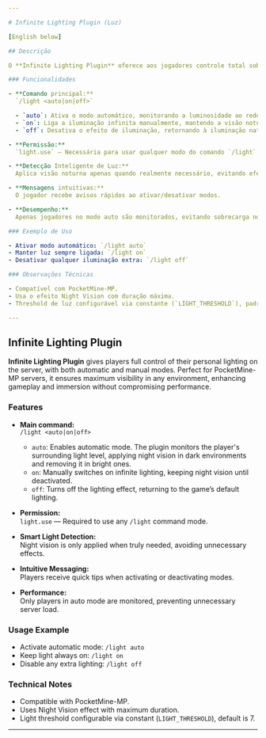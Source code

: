 ```yaml
---

# Infinite Lighting Plugin (Luz)

[English below]

## Descrição

O **Infinite Lighting Plugin** oferece aos jogadores controle total sobre a iluminação pessoal no servidor, com modos automáticos e manuais. Ideal para servidores PocketMine-MP, garante máxima visibilidade em qualquer ambiente, aumentando a jogabilidade e imersão sem comprometer o desempenho.

### Funcionalidades

- **Comando principal:**  
  `/light <auto|on|off>`

  - `auto`: Ativa o modo automático, monitorando a luminosidade ao redor do jogador. Aplica visão noturna em ambientes escuros e remove em ambientes claros.
  - `on`: Liga a iluminação infinita manualmente, mantendo a visão noturna até ser desativada.
  - `off`: Desativa o efeito de iluminação, retornando à iluminação natural do jogo.

- **Permissão:**  
  `light.use` — Necessária para usar qualquer modo do comando `/light`.

- **Detecção Inteligente de Luz:**  
  Aplica visão noturna apenas quando realmente necessário, evitando efeitos desnecessários.

- **Mensagens intuitivas:**  
  O jogador recebe avisos rápidos ao ativar/desativar modos.

- **Desempenho:**  
  Apenas jogadores no modo auto são monitorados, evitando sobrecarga no servidor.

### Exemplo de Uso

- Ativar modo automático: `/light auto`
- Manter luz sempre ligada: `/light on`
- Desativar qualquer iluminação extra: `/light off`

### Observações Técnicas

- Compatível com PocketMine-MP.
- Usa o efeito Night Vision com duração máxima.
- Threshold de luz configurável via constante (`LIGHT_THRESHOLD`), padrão em 7.

---
```


## Infinite Lighting Plugin

**Infinite Lighting Plugin** gives players full control of their personal lighting on the server, with both automatic and manual modes. Perfect for PocketMine-MP servers, it ensures maximum visibility in any environment, enhancing gameplay and immersion without compromising performance.

### Features

- **Main command:**  
  `/light <auto|on|off>`

  - `auto`: Enables automatic mode. The plugin monitors the player's surrounding light level, applying night vision in dark environments and removing it in bright ones.
  - `on`: Manually switches on infinite lighting, keeping night vision until deactivated.
  - `off`: Turns off the lighting effect, returning to the game’s default lighting.

- **Permission:**  
  `light.use` — Required to use any `/light` command mode.

- **Smart Light Detection:**  
  Night vision is only applied when truly needed, avoiding unnecessary effects.

- **Intuitive Messaging:**  
  Players receive quick tips when activating or deactivating modes.

- **Performance:**  
  Only players in auto mode are monitored, preventing unnecessary server load.

### Usage Example

- Activate automatic mode: `/light auto`
- Keep light always on: `/light on`
- Disable any extra lighting: `/light off`

### Technical Notes

- Compatible with PocketMine-MP.
- Uses Night Vision effect with maximum duration.
- Light threshold configurable via constant (`LIGHT_THRESHOLD`), default is 7.

---